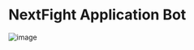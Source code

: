 # NextFight Application Bot

![image](https://cdn.discordapp.com/attachments/1052241511795937381/1117774875977863178/image.png)
